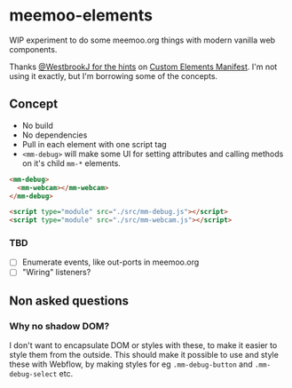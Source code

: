 # meemoo-elements

WIP experiment to do some meemoo.org things with modern vanilla web components.

Thanks [@WestbrookJ for the hints](https://twitter.com/WestbrookJ/status/1456958739538448389) on [Custom Elements Manifest](https://dev.to/open-wc/introducing-custom-elements-manifest-gkk). I'm not using it exactly, but I'm borrowing some of the concepts.

## Concept

- No build
- No dependencies
- Pull in each element with one script tag
- `<mm-debug>` will make some UI for setting attributes and calling methods on it's child `mm-*` elements.

```html
<mm-debug>
  <mm-webcam></mm-webcam>
</mm-debug>

<script type="module" src="./src/mm-debug.js"></script>
<script type="module" src="./src/mm-webcam.js"></script>
```

### TBD

- [ ] Enumerate events, like out-ports in meemoo.org
- [ ] "Wiring" listeners?

## Non asked questions

### Why no shadow DOM?

I don't want to encapsulate DOM or styles with these, to make it easier to style them from the outside. This should make it possible to use and style these with Webflow, by making styles for eg `.mm-debug-button` and `.mm-debug-select` etc.
